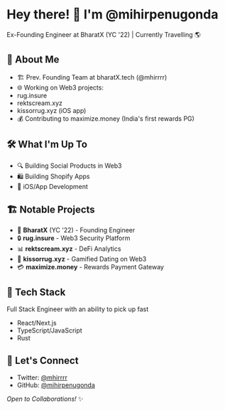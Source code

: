 # Hey there! 👋 I'm @mihirpenugonda
Ex-Founding Engineer at BharatX (YC '22) | Currently Travelling 🌎

## 🚀 About Me
- 🏗️ Prev. Founding Team at bharatX.tech (@mhirrrr)
- 🌐 Working on Web3 projects:
- rug.insure
- rektscream.xyz
- kissorrug.xyz (iOS app)
- 💰 Contributing to maximize.money (India's first rewards PG)

## 🛠️ What I'm Up To
- 🔍 Building Social Products in Web3
- 🛍️ Building Shopify Apps 
- 📱 iOS/App Development

## 🏗️ Notable Projects
- 🏢 **BharatX** (YC '22) - Founding Engineer
- 🔒 **rug.insure** - Web3 Security Platform
- 📊 **rektscream.xyz** - DeFi Analytics
- 📱 **kissorrug.xyz** - Gamified Dating on Web3
- 💳 **maximize.money** - Rewards Payment Gateway

## 🌟 Tech Stack
Full Stack Engineer with an ability to pick up fast
- React/Next.js
- TypeScript/JavaScript 
- Rust

## 🔗 Let's Connect
- Twitter: [@mhirrrr](https://twitter.com/mhirrrr)
- GitHub: [@mihirpenugonda](https://github.com/mihirpenugonda)

*Open to Collaborations!* ✨

